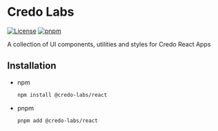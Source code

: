 # Credo Labs

[![License](https://img.shields.io/badge/license-ISC-blue.svg)](LICENSE)
[![pnpm](https://img.shields.io/badge/maintained%20with-npm-d50000.svg)](https://npm.org/)

A collection of UI components, utilities and styles for Credo React Apps

## Installation

- npm

  ```bash
  npm install @credo-labs/react
  ```

- pnpm

  ```bash
  pnpm add @credo-labs/react
  ```
